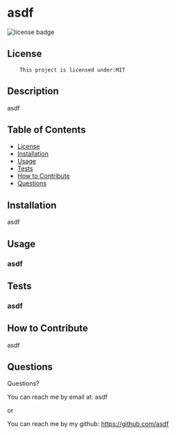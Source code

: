 # asdf

![license badge](https://img.shields.io/badge/license-MIT-blue.svg)
        
## License
        This project is licensed under:MIT



## Description

 asdf

 ## Table of Contents

* [License](#License)
* [Installation](#installation)
* [Usage](#usage)
* [Tests](#tests)
* [How to Contribute](#how-to-contribute)
* [Questions](#questions)

## Installation

 asdf

## Usage

### asdf

## Tests

### asdf


## How to Contribute

 asdf

## Questions
Questions?

You can reach me by email at: asdf

or

You can reach me by my github: <https://github.com/asdf>


